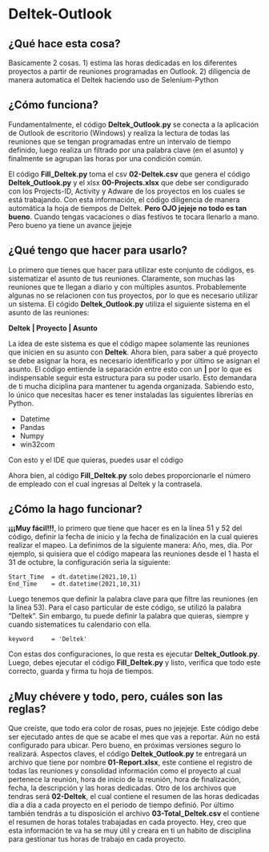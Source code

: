 # Deltek-Outlook

## ¿Qué hace esta cosa?
Basicamente 2 cosas. 1) estima las horas dedicadas en los diferentes proyectos a partir de reuniones programadas en Outlook. 2) diligencia de manera automatica el Deltek haciendo uso de Selenium-Python

## ¿Cómo funciona?
Fundamentalmente, el código **Deltek_Outlook.py** se conecta a la aplicación de Outlook de escritorio (Windows) y realiza la lectura de todas las reuniones que se tengan programadas entre un intervalo de tiempo definido, luego realiza un filtrado por una palabra clave (en el asunto) y finalmente se agrupan las horas por una condición común.

El código **Fill_Deltek.py** toma el csv **02-Deltek.csv** que genera el código **Deltek_Outlook.py** y el xlsx **00-Projects.xlsx** que debe ser condigurado con los Projects-ID, Activity y Adware de los proyectos en los cuales se está trabajando. Con esta información, el código diligencia de manera automática la hoja de tiempos de Deltek. **Pero OJO jejeje no todo es tan bueno**. Cuando tengas vacaciones o días festivos te tocara llenarlo a mano. Pero bueno ya tiene un avance jjejeje

## ¿Qué tengo que hacer para usarlo?
Lo primero que tienes que hacer para utilizar este conjunto de códigos, es sistematizar el asunto de tus reuniones. Claramente, son muchas las reuniones que te llegan a diario y con múltiples asuntos. Probablemente algunas no se relacionen con tus proyectos, por lo que es necesario utilizar un sistema. El cógido **Deltek_Outlook.py** utiliza el siguiente sistema en el asunto de las reuniones:

**Deltek | Proyecto | Asunto**

La idea de este sistema es que el código mapee solamente las reuniones que inicien en su asunto con **Deltek**. Ahora bien, para saber a qué proyecto se debe asignar la hora, es necesario identificarlo y por último se asignan el asunto. El código entiende la separación entre esto con un **|** por lo que es indispensable seguir esta estructura para su poder usarlo. Esto demandara de ti mucha diciplina para mantener tu agenda organizada. Sabiendo esto, lo único que necesitas hacer es tener instaladas las siguientes librerías en Python.

- Datetime
- Pandas
- Numpy
- win32com

Con esto y el IDE que quieras, puedes usar el código

Ahora bien, al código **Fill_Deltek.py** solo debes proporcionarle el número de empleado con el cual ingresas al Deltek y la contrasela.

## ¿Cómo la hago funcionar?
**¡¡¡Muy fácil!!!**, lo primero que tiene que hacer es en la línea 51 y 52 del código, definir la fecha de inicio y la fecha de finalización en la cual quieres realizar el mapeo. La definimos de la siguiente manera: Año, mes, día. Por ejemplo, si quisiera que el código mapeara las reuniones desde el 1 hasta el 31 de octubre, la configuración seria la siguiente:

	Start_Time  = dt.datetime(2021,10,1)
	End_Time    = dt.datetime(2021,10,31)

Luego tenemos que definir la palabra clave para que filtre las reuniones (en la línea 53). Para el caso particular de este código, se utilizó la palabra “Deltek”. Sin embargo, tu puede definir la palabra que quieras, siempre y cuando sistematices tu calendario con ella.

	keyword     = 'Deltek'

Con estas dos configuraciones, lo que resta es ejecutar **Deltek_Outlook.py**. Luego, debes ejecutar el código **Fill_Deltek.py** y listo, verifica que todo este correcto, guarda y firma tu hoja de tiempos.

## ¿Muy chévere y todo, pero, cuáles son las reglas?
Que creíste, que todo era color de rosas, pues no jejejeje. Este código debe ser ejecutado antes de que se acabe el mes que vas a reportar. Aún no está configurado para ubicar. Pero bueno, en próximas versiones seguro lo realizará. 
Aspectos claves, el código **Deltek_Outlook.py** te entregará un archivo que tiene por nombre **01-Report.xlsx**, este contiene el registro de todas las reuniones y consolidad información como el proyecto al cual pertenece la reunión, hora de inicio de la reunión, hora de finalización, fecha, la descripción y las horas dedicadas.
Otro de los archivos que tendras será **02-Deltek**, el cual contiene el resumen de las horas dedicadas día a día a cada proyecto en el periodo de tiempo definió. 
Por último también tendrás a tu disposición el archivo **03-Total_Deltek.csv** el contiene el resumen de horas totales trabajadas en cada proyecto.
Hey, creo que esta información te va ha se muy útil y creara en ti un habito de disciplina para gestionar tus horas de trabajo en cada proyecto.
